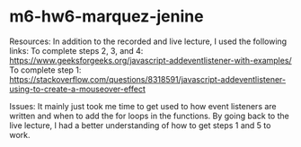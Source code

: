 # m6-hw6-marquez-jenine

Resources: In addition to the recorded and live lecture, I used the following links:
To complete steps 2, 3, and 4: https://www.geeksforgeeks.org/javascript-addeventlistener-with-examples/
To complete step 1: https://stackoverflow.com/questions/8318591/javascript-addeventlistener-using-to-create-a-mouseover-effect

Issues: It mainly just took me time to get used to how event listeners are written and when to add the for loops in the functions. By going back to the live lecture, I had a better understanding of how to get steps 1 and 5 to work.
